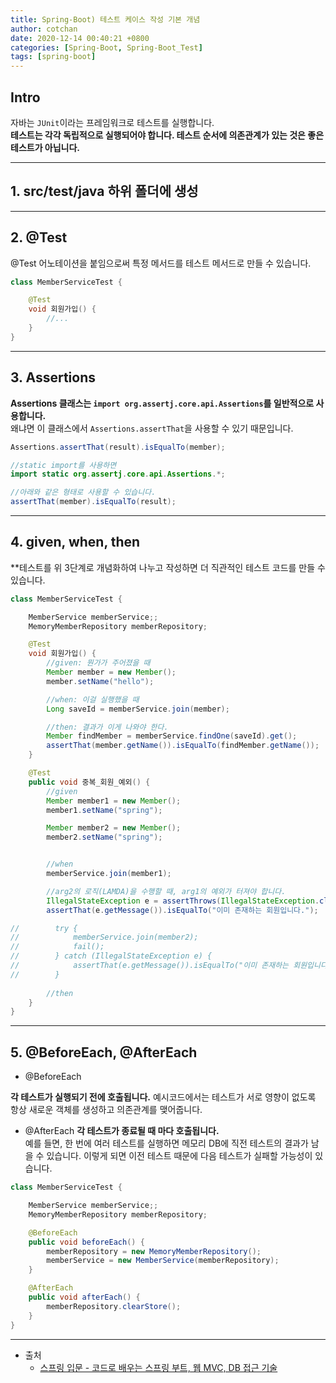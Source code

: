 ```yaml
---
title: Spring-Boot) 테스트 케이스 작성 기본 개념 
author: cotchan 
date: 2020-12-14 00:40:21 +0800 
categories: [Spring-Boot, Spring-Boot_Test]
tags: [spring-boot] 
---
```


## Intro

자바는 `JUnit`이라는 프레임워크로 테스트를 실행합니다.    
**테스트는 각각 독립적으로 실행되어야 합니다. 테스트 순서에 의존관계가 있는 것은 좋은 테스트가 아닙니다.**

---

## 1. src/test/java 하위 폴더에 생성


---

## 2. @Test

@Test 어노테이션을 붙임으로써 특정 메서드를 테스트 메서드로 만들 수 있습니다.

```java
class MemberServiceTest {

    @Test
    void 회원가입() {
        //...
    }
}
```
---

## 3. Assertions

**Assertions 클래스는 `import org.assertj.core.api.Assertions`를 일반적으로 사용합니다.**          
왜냐면 이 클래스에서 `Assertions.assertThat`을 사용할 수 있기 때문입니다.    

```java
Assertions.assertThat(result).isEqualTo(member);

//static import를 사용하면
import static org.assertj.core.api.Assertions.*;

//아래와 같은 형태로 사용할 수 있습니다.
assertThat(member).isEqualTo(result);
```    


---


## 4. given, when, then

**테스트를 위 3단계로 개념화하여 나누고 작성하면 더 직관적인 테스트 코드를 만들 수 있습니다.  

```java
class MemberServiceTest {

    MemberService memberService;;
    MemoryMemberRepository memberRepository;

    @Test
    void 회원가입() {
        //given: 뭔가가 주어졌을 때
        Member member = new Member();
        member.setName("hello");

        //when: 이걸 실행했을 때
        Long saveId = memberService.join(member);

        //then: 결과가 이게 나와야 한다.
        Member findMember = memberService.findOne(saveId).get();
        assertThat(member.getName()).isEqualTo(findMember.getName());
    }

    @Test
    public void 중복_회원_예외() {
        //given
        Member member1 = new Member();
        member1.setName("spring");

        Member member2 = new Member();
        member2.setName("spring");


        //when
        memberService.join(member1);

        //arg2의 로직(LAMDA)을 수행할 때, arg1의 예외가 터져야 합니다.
        IllegalStateException e = assertThrows(IllegalStateException.class, () -> memberService.join(member2));
        assertThat(e.getMessage()).isEqualTo("이미 존재하는 회원입니다.");

//        try {
//            memberService.join(member2);
//            fail();
//        } catch (IllegalStateException e) {
//            assertThat(e.getMessage()).isEqualTo("이미 존재하는 회원입니다.");
//        }
        
        //then
    }
}
```


---

## 5. @BeforeEach, @AfterEach

+ @BeforeEach

**각 테스트가 실행되기 전에 호출됩니다.**
예시코드에서는 테스트가 서로 영향이 없도록 항상 새로운 객체를 생성하고 의존관계를 맺어줍니다.              

+ @AfterEach
**각 테스트가 종료될 때 마다 호출됩니다.**        
예를 들면, 한 번에 여러 테스트를 실행하면 메모리 DB에 직전 테스트의 결과가 남을 수 있습니다. 이렇게 되면 이전 테스트 때문에 다음 테스트가 실패할 가능성이 있습니다.

```java
class MemberServiceTest {

    MemberService memberService;;
    MemoryMemberRepository memberRepository;

    @BeforeEach
    public void beforeEach() {
        memberRepository = new MemoryMemberRepository();
        memberService = new MemberService(memberRepository);
    }

    @AfterEach
    public void afterEach() {
        memberRepository.clearStore();
    }
}
```


---

+ 출처
	+ [스프링 입문 - 코드로 배우는 스프링 부트, 웹 MVC, DB 접근 기술](https://www.inflearn.com/course/%EC%8A%A4%ED%94%84%EB%A7%81-%EC%9E%85%EB%AC%B8-%EC%8A%A4%ED%94%84%EB%A7%81%EB%B6%80%ED%8A%B8/dashboard)
